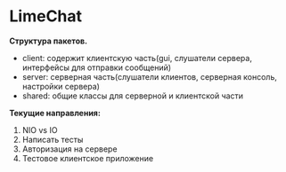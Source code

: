 # LimeChat
<b>Структура пакетов.</b><br>
<ul>

<li> client: содержит клиентскую часть(gui, слушатели сервера, интерфейсы для отправки сообщений)</li>
<li>  server: серверная часть(слушатели клиентов, серверная консоль, настройки сервера)</li>
<li> shared: общие классы для серверной и клиентской части</li>
 </ul>

<b>Текущие направления:</b>
<ol>
<li>NIO vs IO</li>
<li>Написать тесты</li>
<li>Авторизация на сервере</li>
<li>Тестовое клиентское приложение</li>
</ol>
